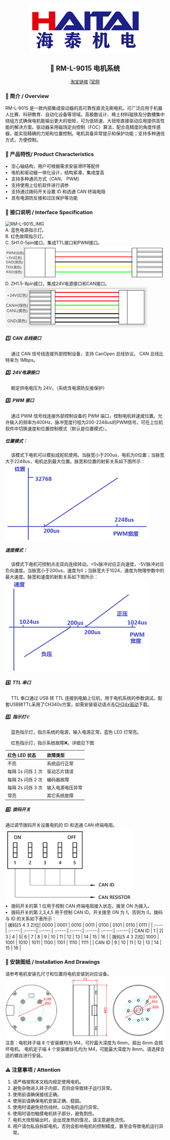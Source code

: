 <div align="center" class="has-mb-6">

![logo][logo]

## :wrench: RM-L-9015 电机系统

[淘宝链接][淘宝链接] |[官网][官网]

</div>

### :book: 简介 / Overview

RM-L-9015 是一款内部集成驱动器的高可靠性直流无刷电机，可广泛应用于机器人比赛、科研教育、自动化设备等领域。高极数设计、稀土材料磁铁及分数槽集中绕组方式确保电机能输出更大的扭矩，可为低转速、大扭矩直接驱动应用提供高性能的解决方案。驱动器采用磁场定向控制（FOC）算法，配合高精度的角度传感器，能实现精确的力矩和位置控制。电机具备异常提示和保护功能；支持多种通信方式，方便控制。

### :gift: 产品特性/ Product Characteristics

•  空心轴结构，用户可根据需求安装滑环等配件  
•  电机和驱动器一体化设计，结构紧凑，集成度高  
•  支持多种通讯方式（CAN、 PWM）  
•  支持使用上位机软件进行调参  
•  支持通过拨码开关设置 ID 和选通 CAN 终端电阻  
•  具有电源防反接和过压保护等功能  

### :construction: 接口说明 / Interface Specification

![RM-L-9015_IMG][电机示意图]  
A. 蓝色电源指示灯。  
B. 红色故障指示灯。  
C. SH1.0-5pin接口，集成TTL接口和PWM接口。  
![SH1.0-5pin接口][SH1.0-5pin接口]  
D. ZH1.5-8pin接口，集成24V电源接口和CAN接口。  
![ZH1.5-8pin接口][ZH1.5-8pin接口]  

##### :one:. CAN 总线接口

&ensp;&ensp; 通过 CAN 信号线连接外部控制设备，支持 CanOpen 总线协议。 CAN 总线比特率为 1Mbps。

##### :two:. 24V电源接口

&ensp;&ensp; 额定供电电压为 24V。（系统含电源防反接保护）

##### :three:. PWM 接口

&ensp;&ensp; 通过 PWM 信号线连接外部控制设备的 PWM 端口，控制电机转速或位置。允许输入的频率为400Hz、脉冲宽度行程为200-2248us的PWM信号。可在上位机软件中切换速度和位置控制模式（默认是位置模式）。
##### 位置模式：
&ensp;&ensp; 该模式下电机可以模拟成舵机使用。当脉宽小于200us，电机为0位置；当脉宽大于2248us，电机达到最大位置。脉宽和位置的射影关系如下图所示：  
  ![PWM_position][PWM_position]

##### 速度模式：
&ensp;&ensp; 该模式下电机可控制点击双向连续转动。+5v脉冲对应正向速度，-5V脉冲对应负向速度。当脉宽小于200us，速度为0；当脉宽大于1024，速度为物理参数中的最大速度。脉宽和速度的射影关系如下图所示：  
  ![PWM_velocity][PWM_velocity]


##### :four:. TTL 串口

&ensp;&ensp; TTL 串口通过 USB 转 TTL 连接到电脑上位机，用于电机系统的参数调试。配套USB转TTL采用了CH340x方案，如需安装驱动请点击[CH34x驱动][CH34x驱动]下载。

##### :five:. 指示灯:bulb:

&ensp;&ensp; 蓝色指示灯，指示系统的电源，输入电源正常，蓝色 LED 灯常亮。

&ensp;&ensp; 红色指示灯，指示系统故障:x:。详细见下图

| 红色 LED 状态     | 故障类型         |
| :---------------- | :--------------- |
| 不亮              | 系统运行正常     |
| 每隔 1s 闪烁 1 次 | 驱动芯片错误     |
| 每隔 2s 闪烁 2 次 | 编码器故障       |
| 每隔 2s 闪烁 3 次 | 输入电源电压异常 |
| 常亮              | 其它系统故障     |

##### :six:. 拨码开关

通过调节拨码开关设置电机的 ID 和选通 CAN 终端电阻。  
![拨码开关][拨码开关]  
•  拨码开关的第 1 位用于控制 CAN 终端电阻接入状态，拨至 ON 为接入。  
•  拨码开关的第 2,3,4,5 用于控制 CAN ID。开关拨至 ON 为 1，否则为 0。拨码与 ID 的关系如下表所示：  
| 拨码[5 4 3 2]位| 0000 | 0001 | 0010 | 0011 | 0100 | 0101 | 0110 | 0111 |
| :---- | :-----:| :-----:| :-----:| :-----:| :-----:| :-----:| :-----:| :-----:|
| CAN ID | 1 | 2| 3 | 4 | 5| 6 | 7 | 8 | 9 | 10 | 11 | 12 | 13 | 14 | 15 | 16 |
| 拨码[5 4 3 2]位| 1000 | 1001 | 1010 | 1011 | 1100 | 1101 | 1110 | 1111 |
| CAN ID | 9 | 10 | 11 | 12 | 13 | 14 | 15 | 16 |

### :hammer: 安装图纸 / Installation And Drawings

请参考电机安装孔尺寸和位置将电机安装到对应设备。  
![安装图][安装图]  
注意：电机转子端 8 个安装螺均为 M4，可拧最大深度为 6mm，超出 6mm 会损坏电机。 电机定子端 4 个安装螺丝孔均为 M4，可能最大深度为 8mm。请选择合适的螺丝进行安装。

### :warning: 注意事项 / Attention

1. 请严格按照本文档内规定使用电机。
2. 避免杂物进入转子内部，否则会导致转子运行异常。
3. 使用前请确保接线正确。
4. 使用前请确保电机安装正确、稳固。
5. 使用时请避免损伤线材，以防电机运行异常。
6. 使用时请勿触摸电机转子部分，避免割伤。
7. 电机大扭矩输出时，会出现发热的情况，请注意避免烫伤。
8. 用户请勿私自拆卸电机，否则会影响电机的控制精度，甚至会导致电机运行异常。

<!-- 以下内容为 Markdown 文档描述中出现的链接所指向的地址，统一在文档末尾进行管理。 -->
<!-- Markdown 超链接管理 -->

[淘宝链接]: https://www.taobao.com ""
[官网]: https://www.haitaijd.cn
[CH34x驱动]: http://www.wch.cn/downloads/CH341SER_ZIP.html

<!-- Markdown 图片链接管理 -->

[logo]: ./Picture/HaiTai_Logo.png "海泰Logo"
[电机示意图]: ./Picture/RM-L-9015.jpg "RM-L-9015电机示意图"
[拨码开关]: ./Picture/switch.png "拨码开关图"
[安装图]: ./Picture/Installation_diagram.png "安装图"
[SH1.0-5pin接口]: ./Picture/SH1.0-5pin.png "SH1.0-5pin接口"
[ZH1.5-8pin接口]: ./Picture/ZH1.5-8pin.png "ZH1.5-8pin接口"
[PWM_position]: ./Picture/PWM_position.png "PWM位置模式，脉宽与位置的关系"
[PWM_velocity]: ./Picture/PWM_velocity.png "PWM速度模式，脉宽与位置的关系"
